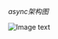_async架构图_

![Image text](https://github.com/xuliang12/async-test/blob/master/async%E6%9E%B6%E6%9E%84%E5%9B%BE.png)

